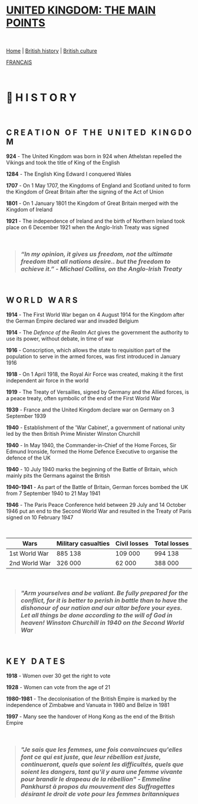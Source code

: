 # **<ins>UNITED KINGDOM: THE MAIN POINTS</ins>**

&nbsp;

[Home](https://marineregnier.github.io/Royaume-Uni/en) | [British history](https://marineregnier.github.io/Royaume-Uni/en/Histoire) | [British culture](https://marineregnier.github.io/Royaume-Uni/en/Culture)

[FRANCAIS](https://marineregnier.github.io/Royaume-Uni/Histoire)

&nbsp;

# 📍 **H I S T O R Y**

&nbsp;

## **C R E A T I O N &nbsp; O F &nbsp; T H E &nbsp; U N I T E D &nbsp; K I N G D O M**

**924** - The United Kingdom was born in 924 when Athelstan repelled the Vikings and took the title of King of the English

**1284** - The English King Edward I conquered Wales

**1707** - On 1 May 1707, the Kingdoms of England and Scotland united to form the Kingdom of Great Britain after the signing of the Act of Union

**1801** - On 1 January 1801 the Kingdom of Great Britain merged with the Kingdom of Ireland

**1921** - The independence of Ireland and the birth of Northern Ireland took place on 6 December 1921 when the Anglo-Irish Treaty was signed

&nbsp;

> ### _“In my opinion, it gives us freedom, not the ultimate freedom that all nations desire.. but the freedom to achieve it.” - Michael Collins, on the Anglo-Irish Treaty_

&nbsp;

## **W O R L D &nbsp; W A R S**

**1914** - The First World War began on 4 August 1914 for the Kingdom after the German Empire declared war and invaded Belgium

**1914** - The _Defence of the Realm Act_ gives the government the authority to use its power, without debate, in time of war

**1916** - Conscription, which allows the state to requisition part of the population to serve in the armed forces, was first introduced in January 1916

**1918** - On 1 April 1918, the Royal Air Force was created, making it the first independent air force in the world

**1919** - The Treaty of Versailles, signed by Germany and the Allied forces, is a peace treaty, often symbolic of the end of the First World War

**1939** - France and the United Kingdom declare war on Germany on 3 September 1939

**1940** - Establishment of the 'War Cabinet', a government of national unity led by the then British Prime Minister Winston Churchill

**1940** - In May 1940, the Commander-in-Chief of the Home Forces, Sir Edmund Ironside, formed the Home Defence Executive to organise the defence of the UK

**1940** - 10 July 1940 marks the beginning of the Battle of Britain, which mainly pits the Germans against the British

**1940-1941** - As part of the Battle of Britain, German forces bombed the UK from 7 September 1940 to 21 May 1941

**1946** - The Paris Peace Conference held between 29 July and 14 October 1946 put an end to the Second World War and resulted in the Treaty of Paris signed on 10 February 1947

&nbsp;

Wars                       | Military casualties | Civil losses      | Total losses
-------------------------- | ------------------- | ----------------- | -------------
1st World War              |      885 138        |      109 000      |    994 138
2nd World War              |      326 000        |      62 000       |    388 000

&nbsp;

> ### _"Arm yourselves and be valiant. Be fully prepared for the conflict, for it is better to perish in battle than to have the dishonour of our nation and our altar before your eyes. Let all things be done according to the will of God in heaven! Winston Churchill in 1940 on the Second World War_

&nbsp;

## **K E Y &nbsp; D A T E S**

**1918** - Women over 30 get the right to vote

**1928** - Women can vote from the age of 21

**1980-1981** - The decolonisation of the British Empire is marked by the independence of Zimbabwe and Vanuata in 1980 and Belize in 1981

**1997** - Many see the handover of Hong Kong as the end of the British Empire

&nbsp;

> ### _"Je sais que les femmes, une fois convaincues qu'elles font ce qui est juste, que leur rébellion est juste, continueront, quels que soient les difficultés, quels que soient les dangers, tant qu'il y aura une femme vivante pour brandir le drapeau de la rébellion" - Emmeline Pankhurst à propos du mouvement des Suffragettes désirant le droit de vote pour les femmes britanniques_
